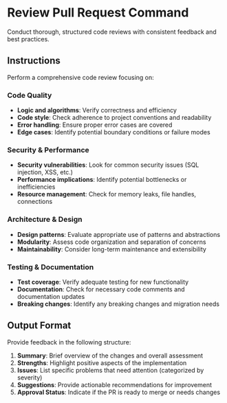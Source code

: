 # Review Pull Request Command

Conduct thorough, structured code reviews with consistent feedback and best practices.

## Instructions

Perform a comprehensive code review focusing on:

### Code Quality

- **Logic and algorithms**: Verify correctness and efficiency
- **Code style**: Check adherence to project conventions and readability
- **Error handling**: Ensure proper error cases are covered
- **Edge cases**: Identify potential boundary conditions or failure modes

### Security & Performance

- **Security vulnerabilities**: Look for common security issues (SQL injection, XSS, etc.)
- **Performance implications**: Identify potential bottlenecks or inefficiencies
- **Resource management**: Check for memory leaks, file handles, connections

### Architecture & Design

- **Design patterns**: Evaluate appropriate use of patterns and abstractions
- **Modularity**: Assess code organization and separation of concerns
- **Maintainability**: Consider long-term maintenance and extensibility

### Testing & Documentation

- **Test coverage**: Verify adequate testing for new functionality
- **Documentation**: Check for necessary code comments and documentation updates
- **Breaking changes**: Identify any breaking changes and migration needs

## Output Format

Provide feedback in the following structure:

1. **Summary**: Brief overview of the changes and overall assessment
2. **Strengths**: Highlight positive aspects of the implementation
3. **Issues**: List specific problems that need attention (categorized by severity)
4. **Suggestions**: Provide actionable recommendations for improvement
5. **Approval Status**: Indicate if the PR is ready to merge or needs changes
